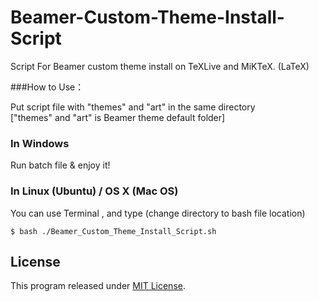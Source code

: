 Beamer-Custom-Theme-Install-Script
=====

Script For Beamer custom theme install on TeXLive and MiKTeX. (LaTeX)

###How to Use：

Put script file with "themes\" and  "art\" in the same directory<br />
["themes\" and "art\" is Beamer theme default folder]

### In Windows

Run batch file & enjoy it!

### In Linux (Ubuntu) / OS X (Mac OS)

You can use Terminal , and type (change directory to bash file location)

`$ bash ./Beamer_Custom_Theme_Install_Script.sh`


## License

This program released under [MIT License](LICENSE).
